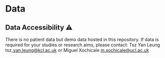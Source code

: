 # Data

## Data Accessibility :warning: 
There is no patient data but demo data hosted in this repository. 
If data is required for your studies or research aims, please contact: Tsz Yan Leung tsz\_yan.leung@kcl.ac.uk or Miguel Xochicale m.xochicale@ucl.ac.uk
